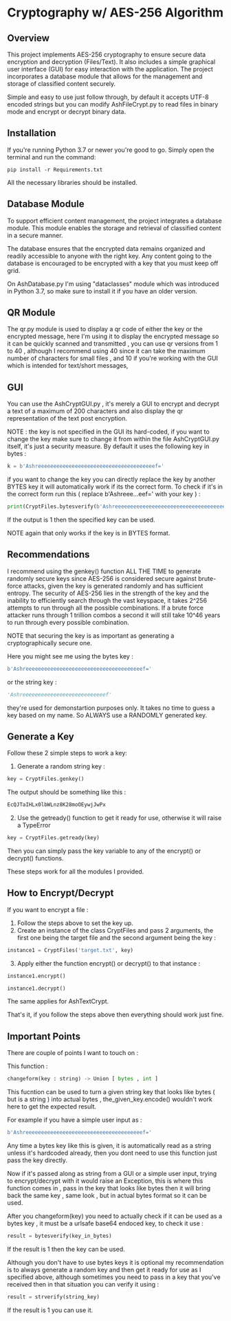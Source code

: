 # Cryptography w/ AES-256 Algorithm
## Overview
This project implements AES-256 cryptography to ensure secure data encryption and decryption (Files/Text). It also includes a simple graphical user interface (GUI) for easy interaction with the application. The project incorporates a database module that allows for the management and storage of classified content securely.

Simple and easy to use just follow through, by default it accepts UTF-8 encoded strings but you can modify 
AshFileCrypt.py to read files in binary mode and encrypt or decrypt binary data.

## Installation

If you're running Python 3.7 or newer you're good to go. 
Simply open the terminal and run the command:

```shell
pip install -r Requirements.txt
```

All the necessary libraries should be installed.

## Database Module
To support efficient content management, the project integrates a database module. This module enables the storage and retrieval of classified content in a secure manner. 

The database ensures that the encrypted data remains organized and readily accessible to anyone with the right key.
Any content going to the database is encouraged to be encrypted with a key that you must keep off grid.

On AshDatabase.py I'm using "dataclasses" module which was introduced in Python 3.7, so make sure to install it if you have an older version.



## QR Module
The qr.py module is used to display a qr code of either the key or the encrypted message, here I'm using it to display the encrypted message so it 
can be quickly scanned and transmitted , you can use qr versions from 1 to 40 , although I recommend using 40 since it can take the maximum number 
of characters for small files , and 10 if you're working with the GUI which is intended for text/short messages,


## GUI
You can use the AshCryptGUI.py , it's merely a GUI to encrypt and decrypt a text of a maximum of 200 characters and also display the qr representation 
of the text post encryption.

NOTE : the key is not specified in the GUI its hard-coded, if you want to change the key make sure to change it from within the file AshCryptGUI.py itself,
it's just a security measure. By default it uses the following key in bytes : 
```python
k = b'Ashreeeeeeeeeeeeeeeeeeeeeeeeeeeeeeeeeeeeeef='
```
if you want to change the key you can directly replace the key by another BYTES key it will automatically work if its the correct form.
To check if it's in the correct form run this ( replace b'Ashreee...eef=' with your key ) : 
```python
print(CryptFiles.bytesverify(b'Ashreeeeeeeeeeeeeeeeeeeeeeeeeeeeeeeeeeeeeef='))
```
If the output is 1 then the specified key can be used.

NOTE again that only works if the key is in BYTES format.

## Recommendations

I recommend using the genkey() function ALL THE TIME to generate randomly secure keys since AES-256 is considered secure against brute-force attacks, given the key is generated randomly and has sufficient entropy. The security of AES-256 lies in the strength of the key and the inability to efficiently search through the vast keyspace, it takes 2^256 attempts to run through all the possible combinations. If a brute force attacker runs through 1 trillion combos a second it will 
still take 10^46 years to run through every possible combination.

NOTE that securing the key is as important as generating a cryptographically secure one. 

Here you might see me using the bytes key : 
```python
b'Ashreeeeeeeeeeeeeeeeeeeeeeeeeeeeeeeeeeeeeef='
```
or the string key : 
```python
'Ashreeeeeeeeeeeeeeeeeeeeeeeeeeef' 
```
they're used for demonstartion purposes only. 
It takes no time to guess a key based on my name. So ALWAYS use a RANDOMLY generated key.  

## Generate a Key 

Follow these 2 simple steps to work a key: 
1) Generate a random string key : 
```python
key = CryptFiles.genkey()
```
The output should be something like this : 
```python
EcQJTaIHLx0lbWLnz8K28moOEywjJwPx
```
2) Use the getready() function to get it ready for use, otherwise it will raise a TypeError
```python
key = CryptFiles.getready(key)
```
Then you can simply pass the key variable to any of the encrypt() or decrypt() functions.

These steps work for all the modules I provided.

## How to Encrypt/Decrypt

If you want to encrypt a file : 
1) Follow the steps above to set the key up.
2) Create an instance of the class CryptFiles and pass 2 arguments, the first one being the target file and the second argument being the key : 
```python
instance1 = CryptFiles('target.txt', key)
```
3) Apply either the function encrypt() or decrypt() to that instance :
```python
instance1.encrypt()
```
```python
instance1.decrypt()
```

The same applies for AshTextCrypt.

That's it, if you follow the steps above then everything should work just fine. 

## Important Points

There are couple of points I want to touch on : 

This function : 
```python
changeform(key : string) -> Union [ bytes , int ]
```
This fucntion can be used to turn a given string key that looks like bytes ( but is a string ) into actual bytes , the_given_key.encode() wouldn't work here to get the expected result.

For example if you have a simple user input as  : 
```python
b'Ashreeeeeeeeeeeeeeeeeeeeeeeeeeeeeeeeeeeeeef='
```
Any time a bytes key like this is given, it is automatically read as a string unless it's hardcoded already, then you dont need to use this function just pass the key directly.

Now if it's passed along as string from a GUI or a simple user input, trying to encrypt/decrypt with it would raise an Exception, this is where this function comes in , pass in the key that looks like bytes then it will bring back the same key , same look , but in actual bytes format so it can be used.

After you changeform(key) you need to actually check if it can be used as a bytes key , it must be a urlsafe base64 endoced key, to check it use  : 
```python
result = bytesverify(key_in_bytes)
```
If the result is 1 then the key can be used.

Although you don't have to use bytes keys it is optional my recommendation is to always generate a random key and then get it ready for use as I specified above, 
although sometimes you need to pass in a key that you've received then in that situation you can verify it using : 
```python
result = strverify(string_key)
```
If the result is 1 you can use it.





